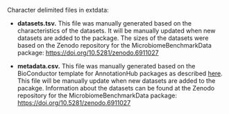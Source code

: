 
Character delimited files in extdata:

+ **datasets.tsv.** This file was manually generated based on the<br>
characteristics of the datasets. It will be manually updated when new<br>
datasets are added to the package. The sizes of the datasets were based on
the Zenodo repository for the MicrobiomeBenchmarkData package:
https://doi.org/10.5281/zenodo.6911027

+ **metadata.csv.** This file was manually generated based on the<br>
BioConductor template for AnnotationHub packages as described [here](https://bioconductor.org/packages/devel/bioc/vignettes/HubPub/inst/doc/CreateAHubPackage.html#example-metadata.csv-file-and-more-information).<br>
This file will be manually update when new datasets are added to the
pacakge. Information about the datasets can be found at the Zenodo<br>
repository for the MicrobiomeBenchmarkData package: 
https://doi.org/10.5281/zenodo.6911027


